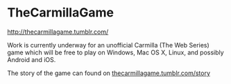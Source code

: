 # TheCarmillaGame
http://thecarmillagame.tumblr.com/

Work is currently underway for an unofficial Carmilla (The Web Series) game which will be free to play on Windows, Mac OS X, Linux, and possibly Android and iOS.

The story of the game can found on [thecarmillagame.tumblr.com/story](http://thecarmillagame.tumblr.com/story)